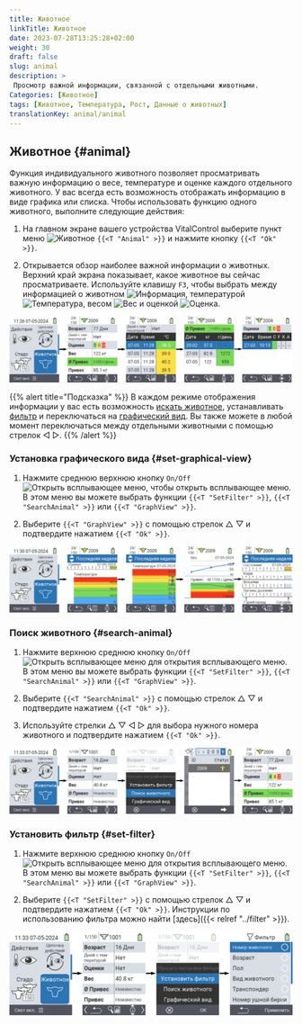 ```yaml
---
title: Животное
linkTitle: Животное
date: 2023-07-28T13:25:28+02:00
weight: 30
draft: false
slug: animal
description: >
 Просмотр важной информации, связанной с отдельными животными.
Categories: [Животное]
tags: [Животное, Температура, Рост, Данные о животных]
translationKey: animal/animal
---
```

## Животное {#animal}

Функция индивидуального животного позволяет просматривать важную информацию о весе, температуре и оценке каждого отдельного животного. У вас всегда есть возможность отображать информацию в виде графика или списка. Чтобы использовать функцию одного животного, выполните следующие действия:

1. На главном экране вашего устройства VitalControl выберите пункт меню <img src="/icons/main/animal.svg" width="35" align="bottom" alt="Животное" /> `{{<T "Animal" >}}` и нажмите кнопку `{{<T "Ok" >}}`.

2. Открывается обзор наиболее важной информации о животных. Верхний край экрана показывает, какое животное вы сейчас просматриваете. Используйте клавишу `F3`, чтобы выбрать между информацией о животном <img src="/icons/footer/info.svg" width="20" align="bottom" alt="Информация" />, температурой <img src="/icons/actions/temperature.svg" width="10" align="bottom" alt="Температура" />, весом  <img src="/icons/actions/weight.svg" width="20" align="bottom" alt="Вес" /> и оценкой <img src="/icons/actions/rating.svg" width="25" align="bottom" alt="Оценка" />.

![VitalControl: Меню Животное](images/list.png "Отображение в виде списка")

{{% alert title="Подсказка"  %}}
В каждом режиме отображения информации у вас есть возможность [искать животное](#search-animal), устанавливать [фильтр](#set-filter) и переключаться на [графический вид](#set-graphical-view).
Вы также можете в любой момент переключаться между отдельными животными с помощью стрелок ◁ ▷.
{{% /alert %}}

### Установка графического вида {#set-graphical-view}

1. Нажмите среднюю верхнюю кнопку `On/Off` <img src="/icons/footer/search_chart.svg" width="40" align="bottom" alt="Открыть всплывающее меню" />, чтобы открыть всплывающее меню. В этом меню вы можете выбрать функции `{{<T "SetFilter" >}}`, `{{<T "SearchAnimal" >}}` или `{{<T "GraphView" >}}`.

2. Выберите `{{<T "GraphView" >}}` с помощью стрелок △ ▽ и подтвердите нажатием `{{<T "Ok" >}}`.

![VitalControl: Меню Животное](images/graphic.png "Представление в виде графики")

### Поиск животного {#search-animal}

1. Нажмите верхнюю среднюю кнопку `On/Off` <img src="/icons/footer/search_chart.svg" width="40" align="bottom" alt="Открыть всплывающее меню" /> для открытия всплывающего меню. В этом меню вы можете выбрать функции `{{<T "SetFilter" >}}`, `{{<T "SearchAnimal" >}}` или `{{<T "GraphView" >}}`.

2. Выберите `{{<T "SearchAnimal" >}}` с помощью стрелок △ ▽ и подтвердите нажатием `{{<T "Ok" >}}`.

3. Используйте стрелки △ ▽ ◁ ▷ для выбора нужного номера животного и подтвердите нажатием `{{<T "Ok" >}}`.

![VitalControl: Меню Животное](images/search.png "Поиск животного")

### Установить фильтр {#set-filter}

1. Нажмите верхнюю среднюю кнопку `On/Off` <img src="/icons/footer/search_chart.svg" width="40" align="bottom" alt="Открыть всплывающее меню" /> для открытия всплывающего меню. В этом меню вы можете выбрать функции `{{<T "SetFilter" >}}`, `{{<T "SearchAnimal" >}}` или `{{<T "GraphView" >}}`.

2. Выберите `{{<T "SetFilter" >}}` с помощью стрелок △ ▽ и подтвердите нажатием `{{<T "Ok" >}}`.
Инструкции по использованию фильтра можно найти [здесь]({{< relref "../filter" >}}).

![VitalControl: Меню Животное](images/filter.png "Установить фильтр")
